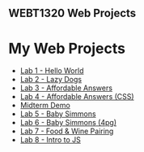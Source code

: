 ## WEBT1320 Web Projects

<h1>My Web Projects</h1>
<ul>
    <li><a href="Lab 1/index.html" target="_blank">Lab 1 - Hello World</a></li>
    <li><a href="Lab 2/index.html" target="_blank">Lab 2 - Lazy Dogs</a></li>
    <li><a href="Lab 3/index.html" target="_blank">Lab 3 - Affordable Answers</a></li>
    <li><a href="Lab 4/index.html" target="_blank">Lab 4 - Affordable Answers (CSS)</a></li>
    <li><a href="Midterm Demo/index.html" target="_blank">Midterm Demo</a></li>
    <li><a href="Lab 5/index.html" target="_blank">Lab 5 - Baby Simmons</a></li>
    <li><a href="Lab 6/index.html" target="_blank">Lab 6 - Baby Simmons (4pg)</a></li>
    <li><a href="Lab 7/index.html" target="_blank">Lab 7 - Food & Wine Pairing</a></li>
    <li><a href="Lab 8/index.html" target="_blank">Lab 8 - Intro to JS</a></li>
</ul>